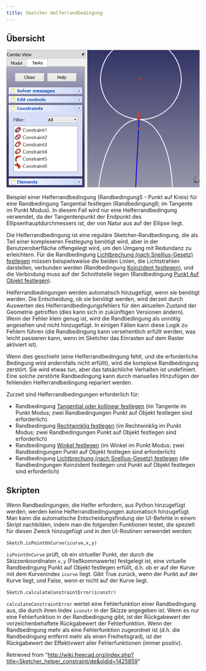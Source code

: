 ```yaml
---
title: Sketcher Helferrandbedingung
---
```


## Übersicht

![](/src/assets/images/Sketcher_helper_constraint_example1.png)

Beispiel einer Helferrandbedingung (Randbedingung5 - Punkt auf Kreis) für eine Randbedingung Tangential festlegen (Randbedingung6; im Tangente im Punkt Modus). In diesem Fall wird nur eine Helferrandbedingung verwendet, da der Tangentenpunkt der Endpunkt des Ellipsenhauptdurchmessers ist, der von Natur aus auf der Ellipse liegt.

Die Helferrandbedingung ist eine reguläre Sketcher-Randbedingung, die als Teil einer komplexeren Festlegung benötigt wird, aber in der Benutzeroberfläche offengelegt wird, um den Umgang mit Redundanz zu erleichtern. Für die Randbedingung [Lichtbrechung (nach Snellius-Gesetz) festlegen](/Sketcher_ConstrainSnellsLaw/de "Sketcher ConstrainSnellsLaw/de") müssen beispielsweise die beiden Linien, die Lichtstrahlen darstellen, verbunden werden (Randbedingung [Koinzident festlegen](/Sketcher_ConstrainCoincident/de "Sketcher ConstrainCoincident/de")), und die Verbindung muss auf der Schnittstelle liegen (Randbedingung [Punkt Auf Objekt festlegen](/Sketcher_ConstrainPointOnObject/de "Sketcher ConstrainPointOnObject/de")).

Helferrandbedingungen werden automatisch hinzugefügt, wenn sie benötigt werden. Die Entscheidung, ob sie benötigt werden, wird derzeit durch Auswerten des Helferrandbedingungsfehlers für den aktuellen Zustand der Geometrie getroffen (dies kann sich in zukünftigen Versionen ändern). Wenn der Fehler klein genug ist, wird die Randbedingung als unnötig angesehen und nicht hinzugefügt. In einigen Fällen kann diese Logik zu Fehlern führen (die Randbedingung kann versehentlich erfüllt werden, was leicht passieren kann, wenn im Sketcher das Einrasten auf dem Raster aktiviert ist).

Wenn dies geschieht (eine Helferrandbedingung fehlt, und die erforderliche Bedingung wird andernfalls nicht erfüllt), wird die komplexe Randbedingung zerstört. Sie wird etwas tun, aber das tatsächliche Verhalten ist undefiniert. Eine solche zerstörte Randbedingung kann durch manuelles Hinzufügen der fehlenden Helferrandbedingung repariert werden.

Zurzeit sind Helferrandbedingungen erforderlich für:

- Randbedingung [Tangential oder kollinear festlegen](/Sketcher_ConstrainTangent/de "Sketcher ConstrainTangent/de") (im Tangente im Punkt Modus; zwei Randbedingungen Punkt auf Objekt festlegen sind erforderlich).
- Randbedingung [Rechtwinklig festlegen](/Sketcher_ConstrainPerpendicular/de "Sketcher ConstrainPerpendicular/de") (im Rechtwinklig im Punkt Modus; zwei Randbedingungen Punkt auf Objekt festlegen sind erforderlich)
- Randbedingung [Winkel festlegen](/Sketcher_ConstrainAngle/de "Sketcher ConstrainAngle/de") (im Winkel im Punkt Modus; zwei Randbedingungen Punkt auf Objekt festlegen sind erforderlich)
- Randbedingung [Lichtbrechung (nach Snellius-Gesetz) festlegen](/Sketcher_ConstrainSnellsLaw/de "Sketcher ConstrainSnellsLaw/de") (die Randbedingungen Koinzident festlegen und Punkt auf Objekt festlegen sind erforderlich)

## Skripten

Wenn Randbedingungen, die Helfer erfordern, aus Python hinzugefügt werden, werden keine Helferrandbedingungen automatisch hinzugefügt. Man kann die automatische Entscheidungsfindung der UI-Befehle in einem Skript nachbilden, indem man die folgenden Funktionen testet, die speziell für diesen Zweck hinzugefügt und in den UI-Routinen verwendet werden:

```
Sketch.isPointOnCurve(icurve,x,y)

```

`isPointOnCurve` prüft, ob ein virtueller Punkt, der durch die Skizzenkoordinaten `x,y` (Fließkommawerte) festgelegt ist, eine virtuelle Randbedingung Punkt auf Objekt festlegen erfüllt, d.h. ob er auf der Kurve mit dem Kurvenindex `icurve` liegt. Gibt True zurück, wenn der Punkt auf der Kurve liegt, und False, wenn er nicht auf der Kurve liegt.

```
Sketch.calculateConstraintError(iconstr)

```

`calculateConstraintError` wertet eine Fehlerfunktion einer Randbedingung aus, die durch ihren Index `iconstr` in der Skizze angegeben ist. Wenn es nur eine Fehlerfunktion in der Randbedingung gibt, ist der Rückgabewert der vorzeichenbehaftete Rückgabewert der Fehlerfunktion. Wenn der Randbedingung mehr als eine Fehlerfunktion zugeordnet ist (d.h. die Randbedingung entfernt mehr als einen Freiheitsgrad), ist der Rückgabewert der Effektivwert aller Fehlerfunktionen (immer positiv).

Retrieved from "<http://wiki.freecad.org/index.php?title=Sketcher_helper_constraint/de&oldid=1425859>"
